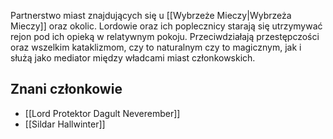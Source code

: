 Partnerstwo miast znajdujących się u [[Wybrzeże Mieczy|Wybrzeża Mieczy]] oraz okolic. Lordowie oraz ich poplecznicy starają się utrzymywać rejon pod ich opieką w relatywnym pokoju. Przeciwdziałają przestępczości oraz wszelkim kataklizmom, czy to naturalnym czy to magicznym, jak i służą jako mediator między władcami miast członkowskich.
## Znani członkowie
- [[Lord Protektor Dagult Neverember]]
- [[Sildar Hallwinter]]
